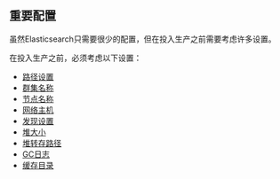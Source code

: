 ## 重要配置

虽然Elasticsearch只需要很少的配置，但在投入生产之前需要考虑许多设置。

在投入生产之前，必须考虑以下设置：

- [路径设置](../02-Set-up-Elasticsearch/Important-Elasticsearch-configuration/path.data-and-path.logs.md)
- [群集名称](../02-Set-up-Elasticsearch/Important-Elasticsearch-configuration/cluster.name.md)
- [节点名称](../02-Set-up-Elasticsearch/Important-Elasticsearch-configuration/node.name.md)
- [网络主机](../02-Set-up-Elasticsearch/Important-Elasticsearch-configuration/network.host.md)
- [发现设置](../02-Set-up-Elasticsearch/Important-Elasticsearch-configuration/Discovery-settings.md)
- [堆大小](../02-Set-up-Elasticsearch/Important-Elasticsearch-configuration/Setting-the-heap-size.md)
- [堆转存路径](../02-Set-up-Elasticsearch/Important-Elasticsearch-configuration/JVM-heap-dump-path.md)
- [GC日志](../02-Set-up-Elasticsearch/Important-Elasticsearch-configuration/GC-logging.md)
- [缓存目录](../02-Set-up-Elasticsearch/Important-Elasticsearch-configuration/Temp-directory.md)
